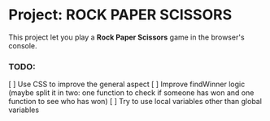 # Project: ROCK PAPER SCISSORS

This project let you play a **Rock Paper Scissors** game in the browser's console.

### TODO:
[ ] Use CSS to improve the general aspect
[ ] Improve findWinner logic (maybe split it in two: one function to check if someone has won and one function to see who has won)
[ ] Try to use local variables other than global variables